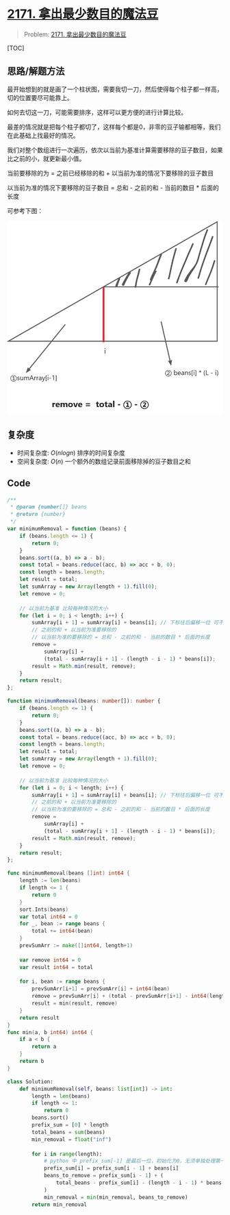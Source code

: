 # [2171. 拿出最少数目的魔法豆](https://leetcode.cn/problems/removing-minimum-number-of-magic-beans/description/)

> Problem: [2171. 拿出最少数目的魔法豆](https://leetcode.cn/problems/removing-minimum-number-of-magic-beans/description/)

[TOC]

## 思路/解题方法

最开始想到的就是画了一个柱状图，需要我切一刀，然后使得每个柱子都一样高，切的位置要尽可能靠上。

如何去切这一刀，可能需要排序，这样可以更方便的进行计算比较。

最差的情况就是把每个柱子都切了，这样每个都是0，非零的豆子输都相等，我们在此基础上找最好的情况。

我们对整个数组进行一次遍历，依次以当前为基准计算需要移除的豆子数目，如果比之前的小，就更新最小值。

当前要移除的为 = 之前已经移除的和 + 以当前为准的情况下要移除的豆子数目

以当前为准的情况下要移除的豆子数目 = 总和 - 之前的和 - 当前的数目 * 后面的长度

可参考下图：

<!-- https://www.yuque.com/chends-ink/oe49b1/qbvci70bgxiopg0x?singleDoc#%20%E3%80%8Aleetcode-2171%E3%80%8B -->
![](./assets/leetcode-2171.jpg)

## 复杂度

- 时间复杂度: $O(nlogn)$ 排序的时间复杂度
- 空间复杂度: $O(n)$ 一个额外的数组记录前面移除掉的豆子数目之和


## Code

```JavaScript []
/**
 * @param {number[]} beans
 * @return {number}
 */
var minimumRemoval = function (beans) {
    if (beans.length <= 1) {
        return 0;
    }
    beans.sort((a, b) => a - b);
    const total = beans.reduce((acc, b) => acc + b, 0);
    const length = beans.length;
    let result = total;
    let sumArray = new Array(length + 1).fill(0);
    let remove = 0;

    // 以当前为基准 比较每种情况的大小
    for (let i = 0; i < length; i++) {
        sumArray[i + 1] = sumArray[i] + beans[i]; // 下标往后偏移一位 可不用单独处理第一位
        // 之前的和 + 以当前为准要移除的
        // 以当前为准的要移除的 = 总和 - 之前的和 - 当前的数目 * 后面的长度
        remove =
            sumArray[i] +
            (total - sumArray[i + 1] - (length - i - 1) * beans[i]);
        result = Math.min(result, remove);
    }
    return result;
};
```

```TypeScript []
function minimumRemoval(beans: number[]): number {
    if (beans.length <= 1) {
        return 0;
    }
    beans.sort((a, b) => a - b);
    const total = beans.reduce((acc, b) => acc + b, 0);
    const length = beans.length;
    let result = total;
    let sumArray = new Array(length + 1).fill(0);
    let remove = 0;

    // 以当前为基准 比较每种情况的大小
    for (let i = 0; i < length; i++) {
        sumArray[i + 1] = sumArray[i] + beans[i]; // 下标往后偏移一位 可不用单独处理第一位
        // 之前的和 + 以当前为准要移除的
        // 以当前为准的要移除的 = 总和 - 之前的和 - 当前的数目 * 后面的长度
        remove =
            sumArray[i] +
            (total - sumArray[i + 1] - (length - i - 1) * beans[i]);
        result = Math.min(result, remove);
    }
    return result;
};
```

```Go []
func minimumRemoval(beans []int) int64 {
	length := len(beans)
	if length <= 1 {
		return 0
	}
	sort.Ints(beans)
	var total int64 = 0
	for _, bean := range beans {
		total += int64(bean)
	}
	prevSumArr := make([]int64, length+1)

	var remove int64 = 0
	var result int64 = total

	for i, bean := range beans {
		prevSumArr[i+1] = prevSumArr[i] + int64(bean)
		remove = prevSumArr[i] + (total - prevSumArr[i+1] - int64(length-i-1)*int64(bean))
		result = min(result, remove)
	}
	return result
}
func min(a, b int64) int64 {
	if a < b {
		return a
	}
	return b
}
```

```Python []
class Solution:
    def minimumRemoval(self, beans: list[int]) -> int:
        length = len(beans)
        if length <= 1:
            return 0
        beans.sort()
        prefix_sum = [0] * length
        total_beans = sum(beans)
        min_removal = float("inf")

        for i in range(length):
            # python 中 prefix_sum[-1] 是最后一位，初始化为0，无须单独处理第一位
            prefix_sum[i] = prefix_sum[i - 1] + beans[i]
            beans_to_remove = prefix_sum[i - 1] + (
                total_beans - prefix_sum[i] - (length - i - 1) * beans[i]
            )
            min_removal = min(min_removal, beans_to_remove)
        return min_removal
```
